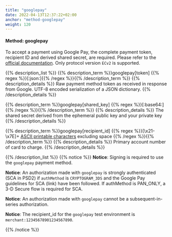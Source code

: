 ```yaml
---
title: "googlepay"
date: 2022-04-13T12:37:22+02:00
anchor: "method-googlepay"
weight: 120
---
```

#### Method: googlepay

To accept a payment using Google Pay, the complete payment token, recipient ID and derived shared secret, are required. Please refer to the [official documentation](https://developers.google.com/pay/api/web/guides/resources/payment-data-cryptography). Only protocol version `ECv2` is supported.

{{% description_list %}}
{{% description_term %}}googlepay[token] {{% regex %}}[\:json\:]{{% /regex %}}{{% /description_term %}}
{{% description_details %}}
Raw payment method token as received in response from Google. UTF-8 encoded serialization of a JSON dictionary.
{{% /description_details %}}

{{% description_term %}}googlepay[shared_key]  {{% regex %}}[\:base64\:]{{% /regex %}}{{% /description_term %}}
{{% description_details %}}
The shared secret derived from the ephemeral public key and your private key
{{% /description_details %}}

{{% description_term %}}googlepay[recipient_id] {{% regex %}}[\x21-\x7E]+ [ASCII printable characters](http://en.wikipedia.org/wiki/ASCII#ASCII_printable_characters) excluding space {{% /regex %}}{{% /description_term %}}
{{% description_details %}}
Primary account number of card to charge.
{{% /description_details %}}

{{% /description_list %}}
{{% notice %}}
**Notice**: Signing is required to use the `googlepay` payment method.

**Notice**: An authorization made with `googlepay` is strongly authenticated (SCA in PSD2) if `authMethod` is `CRYPTOGRAM_3DS` and the Google Pay guidelines for SCA (link) have been followed. If authMethod is PAN_ONLY, a 3-D Secure flow is required for SCA.

**Notice**: An authorization made with `googlepay` cannot be a subsequent-in-series authorization.

**Notice**: The recipient_id for the `googlepay` test environment is `merchant:12345678901234567890`. 

{{% /notice %}}
